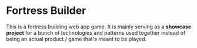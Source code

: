 # Fortress Builder

This is a fortress building web app game. It is mainly serving as a **showcase project** for a bunch of technologies and patterns used together instead of being an actual product / game that's meant to be played.
